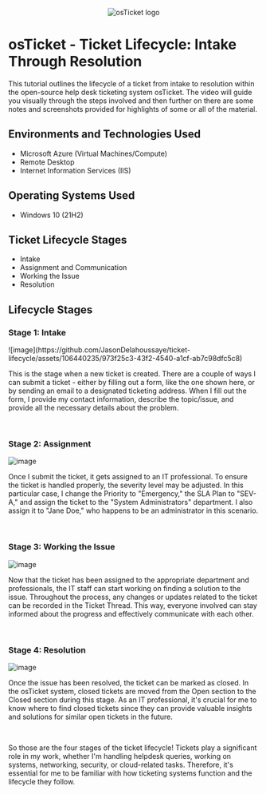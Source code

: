 <p align="center">
<img src="https://i.imgur.com/Clzj7Xs.png" alt="osTicket logo"/>
</p>

<h1>osTicket - Ticket Lifecycle: Intake Through Resolution</h1>
This tutorial outlines the lifecycle of a ticket from intake to resolution within the open-source help desk ticketing system osTicket.  The video will guide you visually through the steps involved and then further on there are some notes and screenshots provided for highlights of some or all of the material.
<br />



<h2>Environments and Technologies Used</h2>

- Microsoft Azure (Virtual Machines/Compute)
- Remote Desktop
- Internet Information Services (IIS)

<h2>Operating Systems Used </h2>

- Windows 10</b> (21H2)

<h2>Ticket Lifecycle Stages</h2>

- Intake
- Assignment and Communication
- Working the Issue
- Resolution

<h2>Lifecycle Stages</h2>
<h3>Stage 1: Intake</h3>
<p>
![image](https://github.com/JasonDelahoussaye/ticket-lifecycle/assets/106440235/973f25c3-43f2-4540-a1cf-ab7c98dfc5c8)
</p>
<p>
This is the stage when a new ticket is created. There are a couple of ways I can submit a ticket - either by filling out a form, like the one shown here, or by sending an email to a designated ticketing address. When I fill out the form, I provide my contact information, describe the topic/issue, and provide all the necessary details about the problem.
</p>
<br />
<h3>Stage 2: Assignment</h3>

![image](https://github.com/JasonDelahoussaye/ticket-lifecycle/assets/106440235/2ddf99c4-15e8-477b-a9b0-131babf98026)

<p>
Once I submit the ticket, it gets assigned to an IT professional. To ensure the ticket is handled properly, the severity level may be adjusted. In this particular case, I change the Priority to "Emergency," the SLA Plan to "SEV-A," and assign the ticket to the "System Administrators" department. I also assign it to "Jane Doe," who happens to be an administrator in this scenario.
</p>
<br />
<h3>Stage 3: Working the Issue</h3>

![image](https://github.com/JasonDelahoussaye/ticket-lifecycle/assets/106440235/4d6e0b12-222b-4cde-a14c-e929dd4bea23)

<p>
Now that the ticket has been assigned to the appropriate department and professionals, the IT staff can start working on finding a solution to the issue. Throughout the process, any changes or updates related to the ticket can be recorded in the Ticket Thread. This way, everyone involved can stay informed about the progress and effectively communicate with each other.
</p>
<br />
<h3>Stage 4: Resolution</h3>

![image](https://github.com/JasonDelahoussaye/ticket-lifecycle/assets/106440235/19a27e37-babc-489a-9c8a-b94f2830d0a4)

<p>
Once the issue has been resolved, the ticket can be marked as closed. In the osTicket system, closed tickets are moved from the Open section to the Closed section during this stage. As an IT professional, it's crucial for me to know where to find closed tickets since they can provide valuable insights and solutions for similar open tickets in the future.
</p>
<br />
<p>
So those are the four stages of the ticket lifecycle! Tickets play a significant role in my work, whether I'm handling helpdesk queries, working on systems, networking, security, or cloud-related tasks. Therefore, it's essential for me to be familiar with how ticketing systems function and the lifecycle they follow.
</p>
<br />


